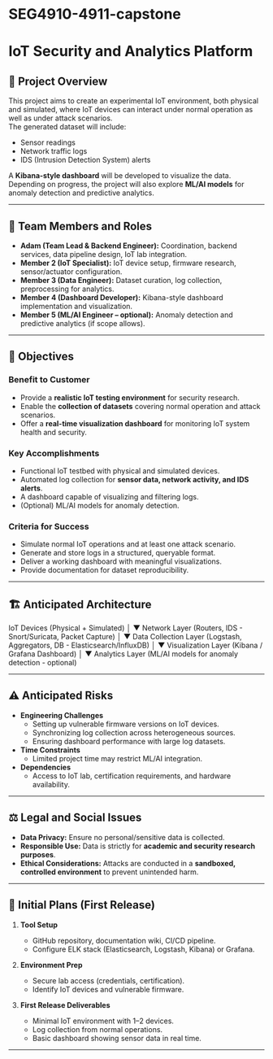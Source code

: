 # SEG4910-4911-capstone

# IoT Security and Analytics Platform

## 📖 Project Overview
This project aims to create an experimental IoT environment, both physical and simulated, where IoT devices can interact under normal operation as well as under attack scenarios.  
The generated dataset will include:
- Sensor readings  
- Network traffic logs  
- IDS (Intrusion Detection System) alerts  

A **Kibana-style dashboard** will be developed to visualize the data. Depending on progress, the project will also explore **ML/AI models** for anomaly detection and predictive analytics.

---

## 👥 Team Members and Roles
- **Adam (Team Lead & Backend Engineer):** Coordination, backend services, data pipeline design, IoT lab integration.  
- **Member 2 (IoT Specialist):** IoT device setup, firmware research, sensor/actuator configuration.  
- **Member 3 (Data Engineer):** Dataset curation, log collection, preprocessing for analytics.  
- **Member 4 (Dashboard Developer):** Kibana-style dashboard implementation and visualization.  
- **Member 5 (ML/AI Engineer – optional):** Anomaly detection and predictive analytics (if scope allows).  

---

## 🎯 Objectives
### Benefit to Customer
- Provide a **realistic IoT testing environment** for security research.  
- Enable the **collection of datasets** covering normal operation and attack scenarios.  
- Offer a **real-time visualization dashboard** for monitoring IoT system health and security.  

### Key Accomplishments
- Functional IoT testbed with physical and simulated devices.  
- Automated log collection for **sensor data, network activity, and IDS alerts**.  
- A dashboard capable of visualizing and filtering logs.  
- (Optional) ML/AI models for anomaly detection.  

### Criteria for Success
- Simulate normal IoT operations and at least one attack scenario.  
- Generate and store logs in a structured, queryable format.  
- Deliver a working dashboard with meaningful visualizations.  
- Provide documentation for dataset reproducibility.  

---

## 🏗️ Anticipated Architecture

IoT Devices (Physical + Simulated)
│
▼
Network Layer (Routers, IDS - Snort/Suricata, Packet Capture)
│
▼
Data Collection Layer (Logstash, Aggregators, DB - Elasticsearch/InfluxDB)
│
▼
Visualization Layer (Kibana / Grafana Dashboard)
│
▼
Analytics Layer (ML/AI models for anomaly detection - optional)


---

## ⚠️ Anticipated Risks
- **Engineering Challenges**
  - Setting up vulnerable firmware versions on IoT devices.  
  - Synchronizing log collection across heterogeneous sources.  
  - Ensuring dashboard performance with large log datasets.  
- **Time Constraints**
  - Limited project time may restrict ML/AI integration.  
- **Dependencies**
  - Access to IoT lab, certification requirements, and hardware availability.  

---

## ⚖️ Legal and Social Issues
- **Data Privacy:** Ensure no personal/sensitive data is collected.  
- **Responsible Use:** Data is strictly for **academic and security research purposes**.  
- **Ethical Considerations:** Attacks are conducted in a **sandboxed, controlled environment** to prevent unintended harm.  

---

## 🚀 Initial Plans (First Release)
1. **Tool Setup**
   - GitHub repository, documentation wiki, CI/CD pipeline.  
   - Configure ELK stack (Elasticsearch, Logstash, Kibana) or Grafana.  

2. **Environment Prep**
   - Secure lab access (credentials, certification).  
   - Identify IoT devices and vulnerable firmware.  

3. **First Release Deliverables**
   - Minimal IoT environment with 1–2 devices.  
   - Log collection from normal operations.  
   - Basic dashboard showing sensor data in real time.  

---

